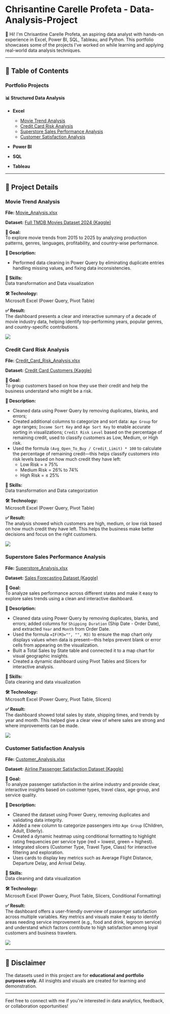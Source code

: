 # Chrisantine Carelle Profeta - Data-Analysis-Project

👋 Hi! I'm Chrisantine Carelle Profeta, an aspiring data analyst with hands-on experience in Excel, Power BI, SQL, Tableau, and Python. This portfolio showcases some of the projects I’ve worked on while learning and applying real-world data analysis techniques.

---

## 📑 Table of Contents

### Portfolio Projects

#### 📊 Structured Data Analysis

- **Excel**
  - [Movie Trend Analysis](https://github.com/CarelleProfeta/Data-Analysis-Project/blob/master/Structured%20Data/Excel/Movie_Analysis.xlsx)
  - [Credit Card Risk Analysis](https://github.com/CarelleProfeta/Data-Analysis-Project/blob/master/Structured%20Data/Excel/Credit_Card_Analysis.xlsx)
  - [Superstore Sales Performance Analysis](https://github.com/CarelleProfeta/Data-Analysis-Project/blob/master/Structured%20Data/Excel/Superstore_Analysis.xlsx)
  - [Customer Satisfaction Analysis](https://github.com/CarelleProfeta/Data-Analysis-Project/blob/master/Structured%20Data/Excel/Customer_Analysis.xlsx)

- **Power BI**
  
- **SQL**
  
- **Tableau**
  
---

## 📁 Project Details

### Movie Trend Analysis

**File:** [Movie_Analysis.xlsx](https://github.com/CarelleProfeta/Data-Analysis-Project/blob/master/Structured%20Data/Excel/Movie_Analysis.xlsx)

**Dataset:** [Full TMDB Movies Dataset 2024 (Kaggle)](https://www.kaggle.com/datasets/asaniczka/tmdb-movies-dataset-2023-930k-movies)

**🎯 Goal:**  
To explore movie trends from 2015 to 2025 by analyzing production patterns, genres, languages, profitability, and country-wise performance.

**📝 Description:**  
  - Performed data cleaning in Power Query by eliminating duplicate entries handling missing values, and fixing data inconsistencies.

**🧠 Skills:**  
Data transformation and Data visualization

**🛠️ Technology:**  
Microsoft Excel (Power Query, Pivot Table)

**✅ Result:**  
The dashboard presents a clear and interactive summary of a decade of movie industry data, helping identify top-performing years, popular genres, and country-specific contributions.

<img src="https://github.com/CarelleProfeta/Data-Analysis-Project/blob/master/Structured%20Data/Excel/Project%20Visuals/Movie_Visual.png" />

### Credit Card Risk Analysis

**File:** [Credit_Card_Risk_Analysis.xlsx](https://github.com/CarelleProfeta/Data-Analysis-Project/blob/master/Structured%20Data/Excel/Credit_Card_Analysis.xlsx)

**Dataset:** [Credit Card Customers (Kaggle)](https://www.kaggle.com/datasets/sakshigoyal7/credit-card-customers)

**🎯 Goal:**  
To group customers based on how they use their credit and help the business understand who might be a risk.

**📝 Description:**  
- Cleaned data using Power Query by removing duplicates, blanks, and errors;
- Created additional columns to categorize and sort data: `Age Group` for age ranges; `Income Sort Key` and `Age Sort Key` to enable accurate sorting in visualizations; `Credit Risk Level` based on the percentage of remaining credit, used to classify customers as Low, Medium, or High risk.
- Used the formula `(Avg_Open_To_Buy / Credit_Limit) * 100` to calculate the percentage of remaining credit—this helps classify customers into risk levels based on how much credit they have left:
  - Low Risk = ≥ 75% 
  - Medium Risk = 26% to 74%  
  - High Risk = ≤ 25%

**🧠 Skills:**  
Data transformation and Data categorization

**🛠️ Technology:**  
Microsoft Excel (Power Query, Pivot Table)

**✅ Result:**  
The analysis showed which customers are high, medium, or low risk based on how much credit they have left. This helps the business make better decisions and focus on the right customers.

<img src="https://github.com/CarelleProfeta/Data-Analysis-Project/blob/master/Structured%20Data/Excel/Project%20Visuals/Credit_Card_Visual.png" />

### Superstore Sales Performance Analysis

**File:** [Superstore_Analysis.xlsx]( https://github.com/CarelleProfeta/Data-Analysis-Project/blob/master/Structured%20Data/Excel/Superstore_Analysis.xlsx)

**Dataset:** [Sales Forecasting Dataset (Kaggle)](https://www.kaggle.com/datasets/rohitsahoo/sales-forecasting)

**🎯 Goal:**  
To analyze sales performance across different states and make it easy to explore sales trends using a clean and interactive dashboard.

**📝 Description:**  
- Cleaned data using Power Query by removing duplicates, blanks, and errors; added columns for `Shipping Duration` (Ship Date - Order Date), and extracted `Year` and `Month` from Order Date.
- Used the formula `=IF(M3="", "", M3)` to ensure the map chart only displays values when data is present—this helps prevent blank or error cells from appearing on the visualization.
- Built a Total Sales by State table and connected it to a map chart for visual geographic insights.
- Created a dynamic dashboard using Pivot Tables and Slicers for interactive analysis.

**🧠 Skills:**  
Data cleaning and data visualization

**🛠️ Technology:**  
Microsoft Excel (Power Query, Pivot Table, Slicers)

**✅ Result:**  
The dashboard showed total sales by state, shipping times, and trends by year and month. This helped give a clear view of where sales are strong and where improvements can be made.

<img src="https://github.com/CarelleProfeta/Data-Analysis-Project/blob/master/Structured%20Data/Excel/Project%20Visuals/Superstore_Visual.png" />

### Customer Satisfaction Analysis

**File:** [Customer_Analysis.xlsx](https://github.com/CarelleProfeta/Data-Analysis-Project/blob/master/Structured%20Data/Excel/Customer_Analysis.xlsx)

**Dataset:** [Airline Passenger Satisfaction Dataset (Kaggle)](https://www.kaggle.com/datasets/raminhuseyn/airline-customer-satisfaction)

**🎯 Goal:**  
To analyze passenger satisfaction in the airline industry and provide clear, interactive insights based on customer types, travel class, age group, and service quality.

**📝 Description:**  
- Cleaned the dataset using Power Query, removing duplicates and validating data integrity.
- Added a new column to categorize passengers into `Age Group` (Children, Adult, Elderly).
- Created a dynamic heatmap using conditional formatting to highlight rating frequencies per service type (red = lowest, green = highest).
- Integrated slicers (Customer Type, Travel Type, Class) for interactive filtering and exploration.
- Uses cards to display key metrics such as Average Flight Distance, Departure Delay, and Arrival Delay.

**🧠 Skills:**  
Data cleaning and data visualization

**🛠️ Technology:**  
Microsoft Excel (Power Query, Pivot Table, Slicers, Conditional Formatting)

**✅ Result:**  
The dashboard offers a user-friendly overview of passenger satisfaction across multiple variables. Key metrics and visuals make it easy to identify areas needing service improvement (e.g., food and drink, legroom service) and understand which factors contribute to high satisfaction among loyal customers and business travelers.

<img src="https://github.com/CarelleProfeta/Data-Analysis-Project/blob/master/Structured%20Data/Excel/Project%20Visuals/Customer_Visual.png" />

---

## 📌 Disclaimer
The datasets used in this project are for **educational and portfolio purposes only.** All insights and visuals are created for learning and demonstration.

---

Feel free to connect with me if you're interested in data analytics, feedback, or collaboration opportunities!
